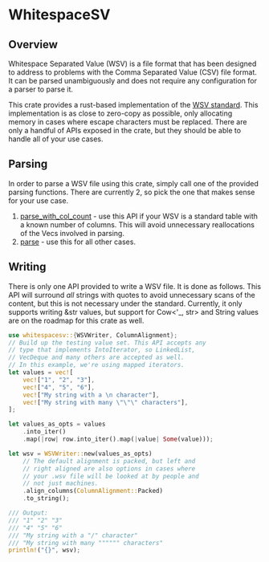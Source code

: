 # WhitespaceSV

## Overview

Whitespace Separated Value (WSV) is a file format that has been designed to address to problems with the Comma Separated Value (CSV) file format. It can be parsed unambiguously and does not require any configuration for a parser to parse it.

This crate provides a rust-based implementation of the [WSV standard](https://dev.stenway.com/WSV/Index.html). This implementation is as close to zero-copy as possible, only allocating memory in cases where escape characters must be replaced. There are only a handful of APIs exposed in the crate, but they should be able to handle all of your use cases.


## Parsing

In order to parse a WSV file using this crate, simply call one of the provided parsing functions. There are currently 2, so pick the one that makes sense for your use case.
1. [parse_with_col_count](https://docs.rs/whitespacesv/latest/whitespacesv/fn.parse_with_col_count.html) - use this API if your WSV is a standard table with a known number of columns. This will avoid unnecessary reallocations of the Vecs involved in parsing.
2. [parse](https://docs.rs/whitespacesv/latest/whitespacesv/fn.parse.html) - use this for all other cases.


## Writing

There is only one API provided to write a WSV file. It is done as follows. This API will surround _all_ strings with quotes to avoid unnecessary scans of the content, but this is not necessary under the standard. Currently, it only supports writing &str values, but support for Cow<'_, str> and String values are on the roadmap for this crate as well.

```rust
use whitespacesv::{WSVWriter, ColumnAlignment};
// Build up the testing value set. This API accepts any
// type that implements IntoIterator, so LinkedList,
// VecDeque and many others are accepted as well.
// In this example, we're using mapped iterators.
let values = vec![
    vec!["1", "2", "3"],
    vec!["4", "5", "6"],
    vec!["My string with a \n character"],
    vec!["My string with many \"\"\" characters"],
];

let values_as_opts = values
    .into_iter()
    .map(|row| row.into_iter().map(|value| Some(value)));

let wsv = WSVWriter::new(values_as_opts)
    // The default alignment is packed, but left and 
    // right aligned are also options in cases where 
    // your .wsv file will be looked at by people and 
    // not just machines.
    .align_columns(ColumnAlignment::Packed)
    .to_string();

/// Output:
/// "1" "2" "3"
/// "4" "5" "6"
/// "My string with a "/" character"
/// "My string with many """""" characters"
println!("{}", wsv);
```